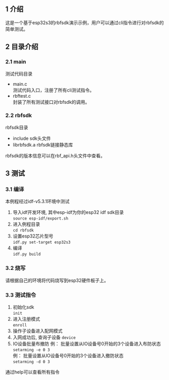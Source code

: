 ## 1 介绍
这是一个基于esp32s3的rbfsdk演示示例，用户可以通过cli指令进行对rbfsdk的简单测试。

## 2 目录介绍
### 2.1 main 
测试代码目录
* main.c <br>
测试代码入口，注册了所有cli测试指令。
* rbftest.c <br>
封装了所有测试接口对rbfsdk的调用。

### 2.2 rbfsdk
rbfsdk目录 
* include
sdk头文件
* librbfsdk.a
rbfsdk链接静态库

rbfsdk的版本信息可以在rbf_api.h头文件中查看。


## 3 测试
### 3.1 编译
本例程经过idf-v5.3.1环境中测试 <br>
1. 导入idf开发环境, 其中esp-idf为你的esp32 idf sdk目录 <br>
`source esp-idf/export.sh`
2. 进入例程目录 <br>
`cd rbfsdk`
3. 设置esp32芯片型号<br>
`idf.py set-target esp32s3`
4. 编译 <br>
`idf.py build` 

### 3.2 烧写
请根据自己的环境将代码烧写到esp32硬件板子上。

### 3.3 测试指令
1. 初始化sdk<br>
`init`
2. 进入注册模式<br>
`enroll`
3. 操作子设备进入配网模式
4. 入网成功后, 查询子设备
`device`
5. IO设备批量布撤防
例： 批量设置从IO设备号0开始的3个设备进入布防状态 <br>
`setarming -e 0 3` <br>
例： 批量设置从IO设备号0开始的3个设备进入撤防状态 <br>
`setarming -d 0 3` <br>


通过help可以查看所有指令
